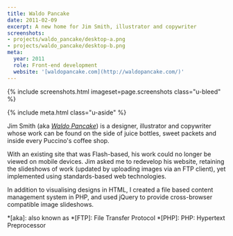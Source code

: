 ```yaml
---
title: Waldo Pancake
date: 2011-02-09
excerpt: A new home for Jim Smith, illustrator and copywriter
screenshots:
- projects/waldo_pancake/desktop-a.png
- projects/waldo_pancake/desktop-b.png
meta:
  year: 2011
  role: Front-end development
  website: '[waldopancake.com](http://waldopancake.com/)'
---
```

{% include screenshots.html
  imageset=page.screenshots
  class="u-bleed"
%}

{% include meta.html
  class="u-aside"
%}

Jim Smith (aka *[Waldo Pancake][1]*) is a designer, illustrator and copywriter whose work can be found on the side of juice bottles, sweet packets and inside every Puccino's coffee shop.

With an existing site that was Flash-based, his work could no longer be viewed on mobile devices. Jim asked me to redevelop his website, retaining the slideshows of work (updated by uploading images via an FTP client), yet implemented using standards-based web technologies.

In addition to visualising designs in HTML, I created a file based content management system in PHP, and used jQuery to provide cross-browser compatible image slideshows.

[1]: http://waldopancake.com/
[2]: http://puccinosworldwide.com/

*[aka]: also known as
*[FTP]: File Transfer Protocol
*[PHP]: PHP: Hypertext Preprocessor
